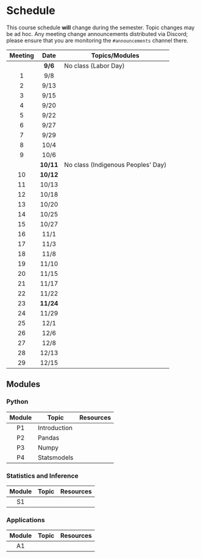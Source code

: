 # Schedule

This course schedule **will** change during the semester. Topic changes may be ad hoc. Any meeting change announcements distributed via Discord; please ensure that you are monitoring the `#announcements` channel there.

| Meeting | Date | Topics/Modules |
| :---: | :-------: | --- |
|   	| **9/6**   |	No class (Labor Day)  |
|   1	|   9/8     |	  |
|   2	|   9/13    |	  |
|   3	|   9/15    |	  |
|   4	|   9/20    |	  |
|   5	|   9/22    |	  |
|   6	|   9/27    |	  |
|   7	|   9/29    |	  |
|   8	|   10/4    |	  |
|   9	|   10/6    |	  |
|     	| **10/11** |	No class (Indigenous Peoples' Day)  |
|   10	| **10/12** |	  |
|   11	|   10/13   |	  |
|   12	|   10/18   |	  |
|   13	|   10/20   |	  |
|   14	|   10/25   |	  |
|   15	|   10/27   |	  |
|   16	|   11/1    |	  |
|   17	|   11/3    |	  |
|   18	|   11/8    |	  |
|   19	|   11/10   |	  |
|   20	|   11/15   |	  |
|   21	|   11/17   |	  |
|   22	|   11/22   |	  |
|   23	| **11/24** |	  |
|   24	|   11/29   |	  |
|   25	|   12/1    |	  |
|   26	|   12/6    |	  |
|   27	|   12/8    |	  |
|   28	|   12/13   |	  |
|   29	|   12/15   |	  |

## Modules
### Python

| Module | Topic        | Resources |
| :----: | ------------ | --- |
|   P1   | Introduction |     |
|   P2   | Pandas       |     |
|   P3   | Numpy        |     |
|   P4   | Statsmodels  |     |

### Statistics and Inference

| Module | Topic        | Resources |
| :----: | ------------ | --- |
|   S1   |  |     |


### Applications

| Module | Topic        | Resources |
| :----: | ------------ | --- |
|   A1   |  |     |
